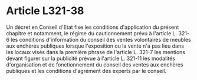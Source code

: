 # Article L321-38

Un décret en Conseil d'Etat fixe les conditions d'application du présent chapitre et notamment, le régime du cautionnement prévu à l'article L. 321-6 les conditions d'information du conseil des ventes volontaires de meubles aux enchères publiques lorsque l'exposition ou la vente n'a pas lieu dans les locaux visés dans la première phrase de l'article L. 321-7 les mentions devant figurer sur la publicité prévue à l'article L. 321-11 les modalités d'organisation et de fonctionnement du conseil des ventes aux enchères publiques et les conditions d'agrément des experts par le conseil.
